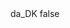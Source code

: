 <?xml version="1.0" encoding="UTF-8"?>
<CustomMetadata xmlns="http://soap.sforce.com/2006/04/metadata">
    <label>da_DK</label>
    <protected>false</protected>
</CustomMetadata>
